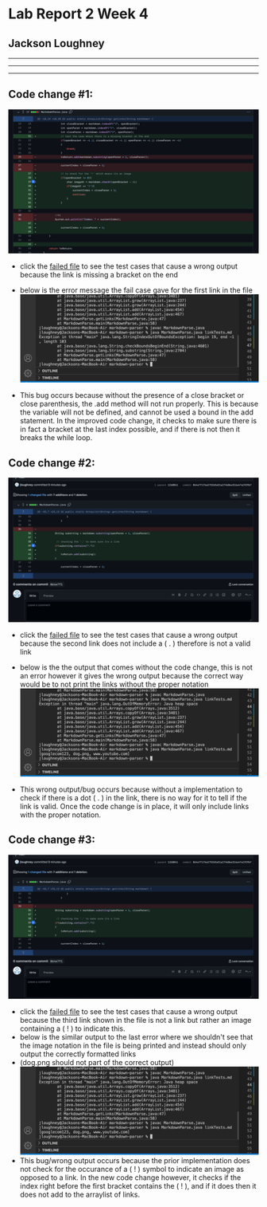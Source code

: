 # Lab Report 2 Week 4
## Jackson Loughney
---
---
---
## Code change #1: 

![test1](test3.png)
* click the 
[failed file](https://jloughney.github.io/markdown-parser/linkTests.md)
to see the test cases that cause a wrong output because the link is missing a bracket on the end
* below is the error message the fail case gave for the first link in the file
![error1](error1.png)

* This bug occurs because without the presence of a close bracket or close parenthesis, the .add method will not run properly. This is because the variable will not be defined, and cannot be used a bound in the add statement. In the improved code change, it checks to make sure there is in fact a bracket at the last index possible, and if there is not then it breaks the while loop.

## Code change #2: 

![test2](test2.png)
* click the 
[failed file](https://jloughney.github.io/markdown-parser/linkTests.md)
to see the test cases that cause a wrong output because the second link does not include a ( . ) therefore is not a valid link
* below is the the output that comes without the code change, this is not an error however it gives the wrong output because the correct way would be to not print the links without the proper notation
![error2](error2-3.png)

* This wrong output/bug occurs because without a implementation to check if there is a dot ( . ) in the link, there is no way for it to tell if the link is valid. Once the code change is in place, it will only include links with the proper notation.

## Code change #3: 

![test3](test2.png)
* click the 
[failed file](https://jloughney.github.io/markdown-parser/linkTests.md)
to see the test cases that cause a wrong output because the third link shown in the file is not a link but rather an image containing a ( ! ) to indicate this.
* below is the similar output to the last error where we shouldn't see that the image notation in the file is being printed and instead should only output the correctly formatted links
* (dog.png should not part of the correct output)
![error3](error2-3.png)
* This bug/wrong output occurs because the prior implementation does not check for the occurance of a ( ! ) symbol to indicate an image as opposed to a link. In the new code change however, it checks if the index right before the first bracket contains the ( ! ), and if it does then it does not add to the arraylist of links.



